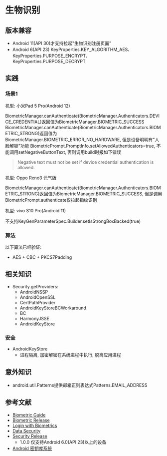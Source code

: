 # 生物识别

## 版本兼容

- Android 11(API 30)才支持拉起"生物识别注册页面"
- Android 6(API 23) KeyProperties.KEY_ALGORITHM_AES、KeyProperties.PURPOSE_ENCRYPT、 KeyProperties.PURPOSE_DECRYPT

## 实践

### 场景1

机型: 小米Pad 5 Pro(Android 12)  

BiometricManager.canAuthenticate(BiometricManager.Authenticators.DEVICE_CREDENTIAL)返回值为BiometricManager.BIOMETRIC_SUCCESS
BiometricManager.canAuthenticate(BiometricManager.Authenticators.BIOMETRIC_STRONG)返回值为BiometricManager.BIOMETRIC_ERROR_NO_HARDWARE, 但是设备明明有"人脸解锁"功能
BiometricPrompt.PromptInfo.setAllowedAuthenticators=true, 不能调用setNegativeButtonText, 否则调用build时报如下错误
> Negative text must not be set if device credential authentication is allowed.

机型: Oppo Reno3 元气版  

BiometricManager.canAuthenticate(BiometricManager.Authenticators.BIOMETRIC_STRONG)返回值为BiometricManager.BIOMETRIC_SUCCESS, 但是调用BiometricPrompt.authenticate仅拉起指纹识别  

机型: vivo S10 Pro(Android 11)  

不支持KeyGenParameterSpec.Builder.setIsStrongBoxBacked(true)



### 算法

以下算法已经验证: 
- AES + CBC + PKCS7Padding
 
## 相关知识

- Security.getProviders: 
  - AndroidNSSP
  - AndroidOpenSSL
  - CertPathProvider
  - AndroidKeyStoreBCWorkaround
  - BC
  - HarmonyJSSE
  - AndroidKeyStore

### 安全

- AndroidKeyStore 
  - 进程隔离, 加密解密在系统进程中执行, 脱离应用进程

## 意外知识

- android.util.Patterns提供邮箱正则表达式Patterns.EMAIL_ADDRESS

## 参考文献

- [Biometric Guide](https://developer.android.google.cn/training/sign-in/biometric-auth?hl=zh-cn)
- [Biometric Release](https://developer.android.google.cn/jetpack/androidx/releases/biometric?hl=zh-cn)
- [Login with Biometrics](https://developer.android.google.cn/codelabs/biometric-login?hl=en#0)
- [Data Security](https://developer.android.google.cn/topic/security/data?hl=zh-cn)
- [Security Release](https://developer.android.google.cn/jetpack/androidx/releases/security?hl=en)
  - 1.0.0 仅支持Android 6.0(API 23)以上的设备
- [Android 密钥库系统](https://developer.android.google.cn/training/articles/keystore?hl=zh-cn)